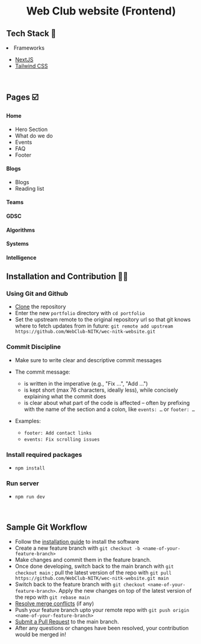 <h1 align="center"> Web Club website (Frontend) </h1>

## Tech Stack 🧰

<li>Frameworks</li>

- [NextJS](https://nextjs.org/)
- [Tailwind CSS](https://tailwindcss.com/)

<br/>

## Pages ☑️

#### Home
- Hero Section
- What do we do
- Events
- FAQ 
- Footer

#### Blogs
- Blogs
- Reading list

#### Teams
#### GDSC
#### Algorithms
#### Systems
#### Intelligence



## Installation and Contribution 🧑‍💻

### Using Git and Github

- [Clone](https://docs.github.com/en/get-started/quickstart/contributing-to-projects#cloning-a-fork) the repository
- Enter the new `portfolio` directory with `cd portfolio`
- Set the upstream remote to the original repository url so that git knows where to fetch updates from in future: `git remote add upstream https://github.com/WebClub-NITK/wec-nitk-website.git`

### Commit Discipline

- Make sure to write clear and descriptive commit messages
- The commit message:
    - is written in the imperative (e.g., "Fix …", "Add …")
    - is kept short (max 76 characters, ideally less), while concisely explaining what the commit does
    - is clear about what part of the code is affected – often by prefixing with the name of the section and a colon, like `events: …` or `footer: …`

- Examples:
    - `footer: Add contact links`
    - `events: Fix scrolling issues`

### Install required packages

- `npm install`

### Run server

- `npm run dev`

<br/>

## Sample Git Workflow

- Follow the [installation guide](https://github.com/WebClub-NITK/wec-nitk-website/blob/main/readme.md#installation-guide) to install the software
- Create a new feature branch with `git checkout -b <name-of-your-feature-branch>`
- Make changes and commit them in the feature branch.
- Once done developing, switch back to the main branch with `git checkout main` ; pull the latest version of the repo with `git pull https://github.com/WebClub-NITK/wec-nitk-website.git main`
- Switch back to the feature branch with `git checkout <name-of-your-feature-branch>`. Apply the new changes on top of the latest version of the repo with `git rebase main`
- [Resolve merge conflicts](https://help.github.com/articles/resolving-a-merge-conflict-from-the-command-line/) (if any)
- Push your feature branch upto your remote repo with `git push origin <name-of-your-feature-branch>`
- [Submit a Pull Request](https://docs.github.com/en/get-started/quickstart/contributing-to-projects#making-a-pull-request) to the main branch.
- After any questions or changes have been resolved, your contribution would be merged in!

